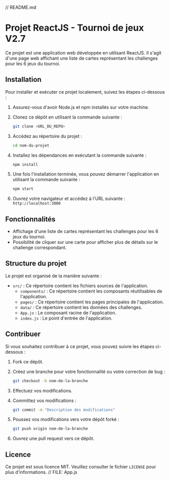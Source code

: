 // README.md

# Projet ReactJS - Tournoi de jeux V2.7

Ce projet est une application web développée en utilisant ReactJS. Il s'agit d'une page web affichant une liste de cartes représentant les challenges pour les 6 jeux du tournoi.

## Installation

Pour installer et exécuter ce projet localement, suivez les étapes ci-dessous :

1. Assurez-vous d'avoir Node.js et npm installés sur votre machine.

2. Clonez ce dépôt en utilisant la commande suivante :

    ```bash
    git clone <URL_DU_REPO>
    ```

3. Accédez au répertoire du projet :

    ```bash
    cd nom-du-projet
    ```

4. Installez les dépendances en exécutant la commande suivante :

    ```bash
    npm install
    ```

5. Une fois l'installation terminée, vous pouvez démarrer l'application en utilisant la commande suivante :

    ```bash
    npm start
    ```

6. Ouvrez votre navigateur et accédez à l'URL suivante : `http://localhost:3000`

## Fonctionnalités

- Affichage d'une liste de cartes représentant les challenges pour les 6 jeux du tournoi.
- Possibilité de cliquer sur une carte pour afficher plus de détails sur le challenge correspondant.

## Structure du projet

Le projet est organisé de la manière suivante :

- `src/` : Ce répertoire contient les fichiers sources de l'application.
  - `components/` : Ce répertoire contient les composants réutilisables de l'application.
  - `pages/` : Ce répertoire contient les pages principales de l'application.
  - `data/` : Ce répertoire contient les données des challenges.
  - `App.js` : Le composant racine de l'application.
  - `index.js` : Le point d'entrée de l'application.

## Contribuer

Si vous souhaitez contribuer à ce projet, vous pouvez suivre les étapes ci-dessous :

1. Fork ce dépôt.

2. Créez une branche pour votre fonctionnalité ou votre correction de bug :

    ```bash
    git checkout -b nom-de-la-branche
    ```

3. Effectuez vos modifications.

4. Committez vos modifications :

    ```bash
    git commit -m "Description des modifications"
    ```

5. Poussez vos modifications vers votre dépôt forké :

    ```bash
    git push origin nom-de-la-branche
    ```

6. Ouvrez une pull request vers ce dépôt.

## Licence

Ce projet est sous licence MIT. Veuillez consulter le fichier `LICENSE` pour plus d'informations.
// FILE: App.js